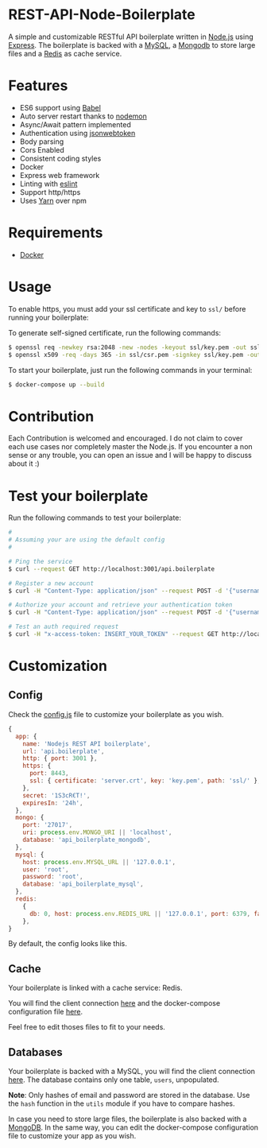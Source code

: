 # REST-API-Node-Boilerplate

A simple and customizable RESTful API boilerplate written in [Node.js](https://nodejs.org/en/) using [Express](https://expressjs.com/). The boilerplate is backed with a [MySQL](https://www.mysql.com/), a [Mongodb](https://www.mongodb.com/) to store large files and a [Redis](https://redis.io/) as cache service.



# Features

- ES6 support using [Babel](https://babeljs.io/)
- Auto server restart thanks to [nodemon](https://github.com/remy/nodemon)
- Async/Await pattern implemented
- Authentication using [jsonwebtoken](https://jwt.io/)
- Body parsing
- Cors Enabled
- Consistent coding styles
- Docker
- Express web framework
- Linting with [eslint](https://eslint.org/)
- Support http/https
- Uses [Yarn](https://yarnpkg.com/en/) over npm



# Requirements

- [Docker](https://www.docker.com)



# Usage

To enable https, you must add your ssl certificate and key to `ssl/` before running your boilerplate:

To generate self-signed certificate, run the following commands:
```bash
$ openssl req -newkey rsa:2048 -new -nodes -keyout ssl/key.pem -out ssl/csr.pem
$ openssl x509 -req -days 365 -in ssl/csr.pem -signkey ssl/key.pem -out ssl/server.crt
```

To start your boilerplate, just run the following commands in your terminal:

```bash
$ docker-compose up --build
```



# Contribution

Each Contribution is welcomed and encouraged. I do not claim to cover each use cases nor completely master the Node.js. If you encounter a non sense or any trouble, you can open an issue and I will be happy to discuss about it :)




# Test your boilerplate

Run the following commands to test your boilerplate:

 ```bash
#
# Assuming your are using the default config
#

# Ping the service 
$ curl --request GET http://localhost:3001/api.boilerplate

# Register a new account
$ curl -H "Content-Type: application/json" --request POST -d '{"username":"foo", "email":"foo@email.com", "password":"bar"}' http://localhost:3001/api.boilerplate/register

# Authorize your account and retrieve your authentication token
$ curl -H "Content-Type: application/json" --request POST -d '{"username":"foo", "password":"bar"}' http://localhost:3001/api.boilerplate/authorize

# Test an auth required request
$ curl -H "x-access-token: INSERT_YOUR_TOKEN" --request GET http://localhost:3001/api.boilerplate/hello
 ```



# Customization

## Config
Check the [config.js](https://github.com/TommyStarK/REST-API-Node-Boilerplate/blob/master/src/config.js) file to customize your boilerplate as you wish. 
    
  ```js
  {
    app: {
      name: 'Nodejs REST API boilerplate',
      url: 'api.boilerplate',
      http: { port: 3001 },
      https: {
        port: 8443,
        ssl: { certificate: 'server.crt', key: 'key.pem', path: 'ssl/' },
      },
      secret: '1S3cR€T!',
      expiresIn: '24h',
    },
    mongo: {
      port: '27017',
      uri: process.env.MONGO_URI || 'localhost',
      database: 'api_boilerplate_mongodb',
    },
    mysql: {
      host: process.env.MYSQL_URL || '127.0.0.1',
      user: 'root',
      password: 'root',
      database: 'api_boilerplate_mysql',
    },
    redis:
      {
        db: 0, host: process.env.REDIS_URL || '127.0.0.1', port: 6379, family: 4,
      },
  }
  ```

By default, the config looks like this.




## Cache

Your boilerplate is linked with a cache service: Redis. 

You will find the client connection [here](https://github.com/TommyStarK/REST-API-Node-Boilerplate/blob/master/src/cache/redis.js) and the docker-compose configuration file [here](https://github.com/TommyStarK/REST-API-Node-Boilerplate/blob/master/docker-compose.yml). 

Feel free to edit thoses files to fit to your needs.




## Databases

Your boilerplate is backed with a MySQL, you will find the client connection [here](https://github.com/TommyStarK/REST-API-Node-Boilerplate/tree/master/src/database/mysql.js).
The database contains only one table, `users`, unpopulated.


**Note**: Only hashes of email and password are stored in the database. Use the `hash` function in the 
`utils` module if you have to compare hashes.


In case you need to store large files, the boilerplate is also backed with a [MongoDB](https://github.com/TommyStarK/REST-API-Node-Boilerplate/tree/master/src/database/mongo.js).
In the same way, you can edit the docker-compose configuration file to customize your app as you wish.